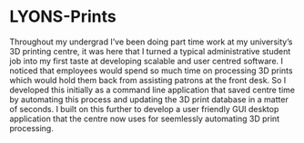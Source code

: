 # LYONS-Prints

Throughout my undergrad I’ve been doing part time work at my university’s 3D printing centre, it was here that I turned a typical administrative student job into my first taste at developing scalable and user centred software. I noticed that employees would spend so much time on processing 3D prints which would hold them back from assisting patrons at the front desk. So I developed this initially as a command line application that saved centre time by automating this process and updating the 3D print database in a matter of seconds. I built on this further to develop a user friendly GUI desktop application that the centre now uses for seemlessly automating 3D print processing.
